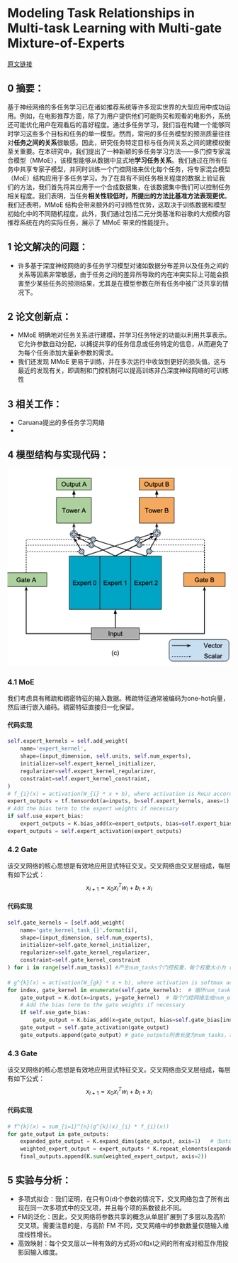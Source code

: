 # Modeling Task Relationships in Multi-task Learning with Multi-gate Mixture-of-Experts
[原文链接](https://dl.acm.org/doi/10.1145/3219819.3220007)
## 0 摘要：
基于神经网络的多任务学习已在诸如推荐系统等许多现实世界的大型应用中成功运用。例如，在电影推荐方面，除了为用户提供他们可能购买和观看的电影外，系统还可能优化用户在观看后的喜好程度。通过多任务学习，我们旨在构建一个能够同时学习这些多个目标和任务的单一模型。然而，常用的多任务模型的预测质量往往对**任务之间的关系**很敏感。因此，研究任务特定目标与任务间关系之间的建模权衡至关重要。在本研究中，我们提出了一种新颖的多任务学习方法——多门控专家混合模型（MMoE），该模型能够从数据中显式地**学习任务关系**。我们通过在所有任务中共享专家子模型，并同时训练一个门控网络来优化每个任务，将专家混合模型（MoE）结构应用于多任务学习。为了在具有不同任务相关程度的数据上验证我们的方法，我们首先将其应用于一个合成数据集，在该数据集中我们可以控制任务相关程度。我们表明，当任务**相关性较低时，所提出的方法比基准方法表现更优**。我们还表明，MMoE 结构会带来额外的可训练性优势，这取决于训练数据和模型初始化中的不同随机程度。此外，我们通过包括二元分类基准和谷歌的大规模内容推荐系统在内的实际任务，展示了 MMoE 带来的性能提升。
## 1 论文解决的问题：
* 许多基于深度神经网络的多任务学习模型对诸如数据分布差异以及任务之间的关系等因素非常敏感，由于任务之间的差异所导致的内在冲突实际上可能会损害至少某些任务的预测结果，尤其是在模型参数在所有任务中被广泛共享的情况下。
## 2 论文创新点：
* MMoE 明确地对任务关系进行建模，并学习任务特定的功能以利用共享表示。它允许参数自动分配，以捕捉共享的任务信息或任务特定的信息，从而避免了为每个任务添加大量新参数的需求。
* 我们还发现 MMoE 更易于训练，并在多次运行中收敛到更好的损失值。这与最近的发现有关，即调制和门控机制可以提高训练非凸深度神经网络的可训练性
## 3 相关工作：
* Caruana提出的多任务学习网络
* 
## 4 模型结构与实现代码：
![输入图片说明](/imgs/2025-07-08/2mfzuxK6OdtwCFwc.png)
### 4.1 MoE
我们考虑具有稀疏和稠密特征的输入数据。稀疏特征通常被编码为one-hot向量，然后进行嵌入编码。稠密特征直接归一化保留。
#### 代码实现
```Python
self.expert_kernels = self.add_weight(  
    name='expert_kernel',  
    shape=(input_dimension, self.units, self.num_experts),  
    initializer=self.expert_kernel_initializer,  
    regularizer=self.expert_kernel_regularizer,  
    constraint=self.expert_kernel_constraint,  
)
# f_{i}(x) = activation(W_{i} * x + b), where activation is ReLU according to the paper   
expert_outputs = tf.tensordot(a=inputs, b=self.expert_kernels, axes=1) # 输入(batch_size, input_dimension)的最后一维和权重(input_dimension,units, num_experts)的第一维点积(batch_size, units, num_experts)  
# Add the bias term to the expert weights if necessary  
if self.use_expert_bias:  
    expert_outputs = K.bias_add(x=expert_outputs, bias=self.expert_bias)  
expert_outputs = self.expert_activation(expert_outputs)
```
### 4.2 Gate
该交叉网络的核心思想是有效地应用显式特征交叉。交叉网络由交叉层组成，每层有如下公式：
$$x_{l+1}=x_{0}x_{l}^Tw_{l}+b_{l}+x_{l}$$
#### 代码实现
```Python
self.gate_kernels = [self.add_weight(  
    name='gate_kernel_task_{}'.format(i),  
    shape=(input_dimension, self.num_experts),  
    initializer=self.gate_kernel_initializer,  
    regularizer=self.gate_kernel_regularizer,  
    constraint=self.gate_kernel_constraint  
) for i in range(self.num_tasks)] #产生num_tasks个门控权重，每个权重大小为（input_dimension, self.num_experts）

# g^{k}(x) = activation(W_{gk} * x + b), where activation is softmax according to the paper    
for index, gate_kernel in enumerate(self.gate_kernels):  # 循环num_tasks次
    gate_output = K.dot(x=inputs, y=gate_kernel)  # 每个门控网络生成num_experts个注意力。
    # Add the bias term to the gate weights if necessary  
    if self.use_gate_bias:  
        gate_output = K.bias_add(x=gate_output, bias=self.gate_bias[index])  
    gate_output = self.gate_activation(gate_output)  
    gate_outputs.append(gate_output) # gate_outputs列表长度为num_tasks，每一元素为（batch_size, num_experts）
```
### 4.3 Gate
该交叉网络的核心思想是有效地应用显式特征交叉。交叉网络由交叉层组成，每层有如下公式：
$$x_{l+1}=x_{0}x_{l}^Tw_{l}+b_{l}+x_{l}$$
#### 代码实现
```Python
# f^{k}(x) = sum_{i=1}^{n}(g^{k}(x)_{i} * f_{i}(x))   
for gate_output in gate_outputs:  
    expanded_gate_output = K.expand_dims(gate_output, axis=1)   #（batch_size, 1, num_experts）
    weighted_expert_output = expert_outputs * K.repeat_elements(expanded_gate_output, self.units, axis=1)  #  (batch_size, units, num_experts)
    final_outputs.append(K.sum(weighted_expert_output, axis=2))
```

## 5 实验与分析：
-   多项式拟合：我们证明，在只有O(d)个参数的情况下，交叉网络包含了所有出现在同一次多项式中的交叉项，并且每个项的系数彼此不同。
-   FM的泛化：因此，交叉网络将参数共享的概念从单层扩展到了多层以及高阶交叉项。需要注意的是，与高阶 FM 不同，交叉网络中的参数数量仅随输入维度线性增长。
-   高效映射：每个交叉层以一种有效的方式将x0和xl之间的所有成对相互作用投影回输入维度。
<!--stackedit_data:
eyJoaXN0b3J5IjpbMTM0NTczOTgyNCwxNzU4Njk1MzY2LDEzNj
g0Njg0MzYsLTM4MDcwMzU0MCwtMTI1NzQwOTQ2OCwtMTIzMDE2
NTI4NCw3OTU1NzI1NCwxMjM3MTE3NzAsLTg1MTk5OTcxNCwtMT
c4MzY5MzkyMiw2NjE2NzkyMl19
-->